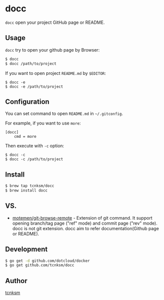 # docc

`docc` open your project GitHub page or README.

## Usage

`docc` try to open your github page by Browser:

```bash
$ docc
$ docc /path/to/project
```

If you want to open project `README.md` by `$EDITOR`:

```
$ docc -e
$ docc -e /path/to/project
```

## Configuration

You can set command to open `README.md` in `~/.gitconfig`.

For example, if you want to use `more`:

```
[docc]
    cmd = more
```

Then execute with `-c` option:

```
$ docc -c
$ docc -c /path/to/project
```
## Install

```bash
$ brew tap tcnksm/docc
$ brew install docc
```

## VS.

- [motemen/git-browse-remote](https://github.com/motemen/git-browse-remote) - Extension of git command. It support opening branch/tag page ("ref" mode) and commit page ("rev" mode). docc is not git extension. docc aim to refer documentation(Github page or README). 

## Development

```bash
$ go get -d github.com/dotcloud/docker
$ go get github.com/tcnksm/docc
```


## Author

[tcnksm](https://github.com/tcnksm)
